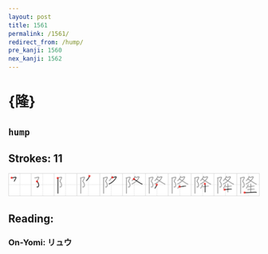 ```yaml
---
layout: post
title: 1561
permalink: /1561/
redirect_from: /hump/
pre_kanji: 1560
nex_kanji: 1562
---
```


# {隆}

## `hump`

## Strokes: 11

<div class="stroke"><img src="../images/E99A86.png" /></div>

## Reading:

### On-Yomi: リュウ
